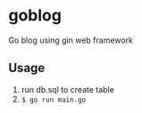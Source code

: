 # goblog
Go blog using gin web framework

## Usage
1. run db.sql to create table
2. ```$ go run main.go```
